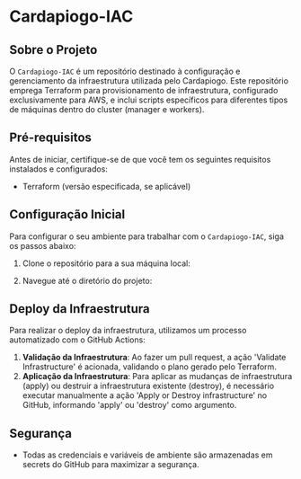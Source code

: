 # Cardapiogo-IAC

## Sobre o Projeto

O `Cardapiogo-IAC` é um repositório destinado à configuração e gerenciamento da infraestrutura utilizada pelo Cardapiogo. Este repositório emprega Terraform para provisionamento de infraestrutura, configurado exclusivamente para AWS, e inclui scripts específicos para diferentes tipos de máquinas dentro do cluster (manager e workers).

## Pré-requisitos

Antes de iniciar, certifique-se de que você tem os seguintes requisitos instalados e configurados:

- Terraform (versão especificada, se aplicável)

## Configuração Inicial

Para configurar o seu ambiente para trabalhar com o `Cardapiogo-IAC`, siga os passos abaixo:

1. Clone o repositório para a sua máquina local:

2. Navegue até o diretório do projeto:

## Deploy da Infraestrutura

Para realizar o deploy da infraestrutura, utilizamos um processo automatizado com o GitHub Actions:

1. **Validação da Infraestrutura**: Ao fazer um pull request, a ação 'Validate Infrastructure' é acionada, validando o plano gerado pelo Terraform.
2. **Aplicação da Infraestrutura**: Para aplicar as mudanças de infraestrutura (apply) ou destruir a infraestrutura existente (destroy), é necessário executar manualmente a ação 'Apply or Destroy infrastructure' no GitHub, informando 'apply' ou 'destroy' como argumento.

## Segurança

- Todas as credenciais e variáveis de ambiente são armazenadas em secrets do GitHub para maximizar a segurança.

